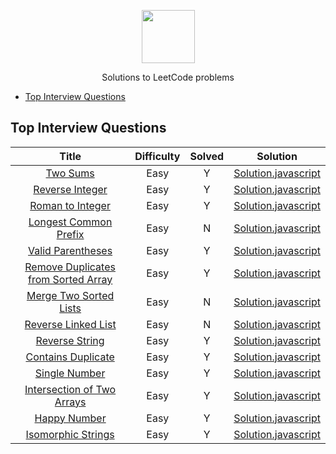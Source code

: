 <p align="center">
    <a href="https://leetcode.com/wmemorgan/">
        <img height=85 src="https://upload.wikimedia.org/wikipedia/commons/0/0a/LeetCode_Logo_black_with_text.svg">
    </a>
    <p align="center">Solutions to LeetCode problems</p>
</p>

- [Top Interview Questions](#top-interview-questions)

## Top Interview Questions

| Title | Difficulty | Solved | Solution |
| :---: | :--------: | :------: |  :------: |
| [Two Sums](https://leetcode.com/problems/two-sum) | Easy | Y | [Solution.javascript](https://github.com/wmemorgan/LeetCode_solutions/blob/master/twoSums.js) |
| [Reverse Integer](https://leetcode.com/problems/reverse-integer/) | Easy | Y | [Solution.javascript](https://github.com/wmemorgan/LeetCode_solutions/blob/master/reverseInteger.js) |
| [Roman to Integer](https://leetcode.com/problems/roman-to-integer/) | Easy | Y | [Solution.javascript](https://github.com/wmemorgan/LeetCode_solutions/blob/master/romanToInteger.js) |
| [Longest Common Prefix](https://leetcode.com/problems/longest-common-prefix/) | Easy | N | [Solution.javascript](https://github.com/wmemorgan/LeetCode_solutions/blob/master/longestCommonPrefix.js) |
| [Valid Parentheses](https://leetcode.com/problems/valid-parentheses/) | Easy | Y | [Solution.javascript](https://github.com/wmemorgan/LeetCode_solutions/blob/master/validParentheses.js) |
| [Remove Duplicates from Sorted Array](https://leetcode.com/problems/remove-duplicates-from-sorted-array/) | Easy | Y | [Solution.javascript](https://github.com/wmemorgan/LeetCode_solutions/blob/master/removeDuplicateSortedArray.js) |
| [Merge Two Sorted Lists](https://leetcode.com/problems/merge-two-sorted-lists/) | Easy | N | [Solution.javascript](https://github.com/wmemorgan/LeetCode_solutions/blob/master/merge2SortedLists.js) |
| [Reverse Linked List](https://leetcode.com/problems/reverse-linked-list/) | Easy | N | [Solution.javascript](https://github.com/wmemorgan/LeetCode_solutions/blob/master/reverseLinkedList.js) |
| [Reverse String](https://leetcode.com/problems/reverse-string/) | Easy | Y | [Solution.javascript](https://github.com/wmemorgan/LeetCode_solutions/blob/master/reverseString.js) |
| [Contains Duplicate](https://leetcode.com/problems/contains-duplicate/) | Easy | Y | [Solution.javascript](https://github.com/wmemorgan/LeetCode_solutions/blob/master/containsDuplicate.js) |
| [Single Number](https://leetcode.com/problems/single-number/) | Easy | Y | [Solution.javascript](https://github.com/wmemorgan/LeetCode_solutions/blob/master/singleNumber.js) |
| [Intersection of Two Arrays](https://leetcode.com/problems/intersection-of-two-arrays-ii/) | Easy | Y | [Solution.javascript](https://github.com/wmemorgan/LeetCode_solutions/blob/master/intersection2Arrays.js) |
| [Happy Number](https://leetcode.com/problems/happy-number/) | Easy | Y | [Solution.javascript](https://github.com/wmemorgan/LeetCode_solutions/blob/master/happyNumber.js) |
| [Isomorphic Strings](https://leetcode.com/problems/isomorphic-strings/) | Easy | Y | [Solution.javascript](https://github.com/wmemorgan/LeetCode_solutions/blob/master/isomorphicStrings.js) |
